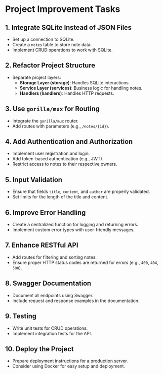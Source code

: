 # Project Improvement Tasks

## 1. Integrate SQLite Instead of JSON Files
- Set up a connection to SQLite.
- Create a `notes` table to store note data.
- Implement CRUD operations to work with SQLite.

## 2. Refactor Project Structure
- Separate project layers:
  - **Storage Layer (storage)**: Handles SQLite interactions.
  - **Service Layer (services)**: Business logic for handling notes.
  - **Handlers (handlers)**: Handles HTTP requests.

## 3. Use `gorilla/mux` for Routing
- Integrate the `gorilla/mux` router.
- Add routes with parameters (e.g., `/notes/{id}`).

## 4. Add Authentication and Authorization
- Implement user registration and login.
- Add token-based authentication (e.g., JWT).
- Restrict access to notes to their respective owners.

## 5. Input Validation
- Ensure that fields `title`, `content`, and `author` are properly validated.
- Set limits for the length of the title and content.

## 6. Improve Error Handling
- Create a centralized function for logging and returning errors.
- Implement custom error types with user-friendly messages.

## 7. Enhance RESTful API
- Add routes for filtering and sorting notes.
- Ensure proper HTTP status codes are returned for errors (e.g., `400`, `404`, `500`).

## 8. Swagger Documentation
- Document all endpoints using Swagger.
- Include request and response examples in the documentation.

## 9. Testing
- Write unit tests for CRUD operations.
- Implement integration tests for the API.

## 10. Deploy the Project
- Prepare deployment instructions for a production server.
- Consider using Docker for easy setup and deployment.

